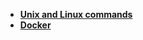 * **[Unix and Linux commands](https://www.computerhope.com/unix.htm)**
* **[Docker](https://docs.docker.com/reference/)**
